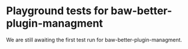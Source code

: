 # Playground tests for baw-better-plugin-managment
We are still awaiting the first test run for baw-better-plugin-managment.
